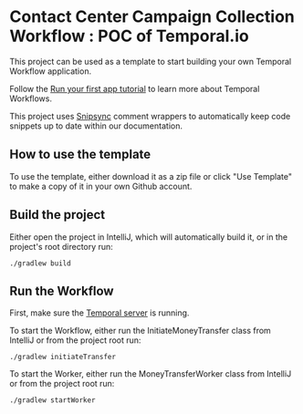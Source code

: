 # Contact Center Campaign Collection Workflow : POC of Temporal.io

This project can be used as a template to start building your own Temporal Workflow application.

Follow the [Run your first app tutorial](https://docs.temporal.io/docs/java/run-your-first-app-tutorial) to learn more about Temporal Workflows.

This project uses [Snipsync](https://github.com/temporalio/snipsync) comment wrappers to automatically keep code snippets up to date within our documentation.

## How to use the template

To use the template, either download it as a zip file or click "Use Template" to make a copy of it in your own Github account.

## Build the project

Either open the project in IntelliJ, which will automatically build it, or in the project's root directory run:

```
./gradlew build
```

## Run the Workflow

First, make sure the [Temporal server](https://docs.temporal.io/docs/server/quick-install) is running.

To start the Workflow, either run the InitiateMoneyTransfer class from IntelliJ or from the project root run:

```
./gradlew initiateTransfer
```

To start the Worker, either run the MoneyTransferWorker class from IntelliJ or from the project root run:

```
./gradlew startWorker
```
